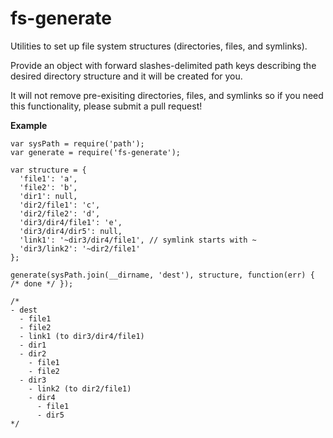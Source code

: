 # fs-generate
Utilities to set up file system structures (directories, files, and symlinks).

Provide an object with forward slashes-delimited path keys describing the desired directory structure and it will be created for you.

It will not remove pre-exisiting directories, files, and symlinks so if you need this functionality, please submit a pull request!

**Example**

```
var sysPath = require('path');
var generate = require('fs-generate');

var structure = {
  'file1': 'a',
  'file2': 'b',
  'dir1': null,
  'dir2/file1': 'c',
  'dir2/file2': 'd',
  'dir3/dir4/file1': 'e',
  'dir3/dir4/dir5': null,
  'link1': '~dir3/dir4/file1', // symlink starts with ~
  'dir3/link2': '~dir2/file1'
};

generate(sysPath.join(__dirname, 'dest'), structure, function(err) { /* done */ });

/*
- dest
  - file1
  - file2
  - link1 (to dir3/dir4/file1)
  - dir1
  - dir2
    - file1
    - file2
  - dir3
    - link2 (to dir2/file1)
    - dir4
      - file1
      - dir5
*/

```
